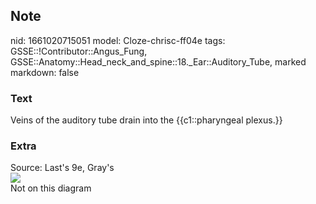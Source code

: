 ## Note
nid: 1661020715051
model: Cloze-chrisc-ff04e
tags: GSSE::!Contributor::Angus_Fung, GSSE::Anatomy::Head_neck_and_spine::18._Ear::Auditory_Tube, marked
markdown: false

### Text
Veins of the auditory tube drain into the {{c1::pharyngeal plexus.}}

### Extra
<div>
  Source: Last's 9e, Gray's
</div>
<div><img src=
"paste-bfc156934d6ea6a03e3d406ef99aab6cbc3cbf10.jpg"></div>
<div>
  Not on this diagram
</div>
